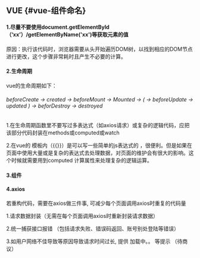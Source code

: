 ## VUE {#vue-组件命名}

#### 1.尽量不要使用document.getElementById（‘xx’）/getElementByName\('xx'\)等获取元素的值

原因：执行该代码时，浏览器需要从头开始遍历DOM树，以找到相应的DOM节点进行更改，这个步骤非常耗时且产生不必要的计算。

#### 2.生命周期

vue的生命周期如下：

###### beforeCreate -&gt; created -&gt; beforeMount -&gt; Mounted -&gt; \( -&gt; beforeUpdate -&gt; updated \) -&gt; beforDestroy -&gt; destroyed

1.在生命周期函数里不要写过多表达式（如axios请求）或复杂的逻辑代码，应把该部分代码封装在methods或computed或watch

2.在vue的 模板内（{{}}）是可以写一些简单的js表达式的 ，很便利。但是如果在页面中使用大量或是复杂的表达式去处理数据，对页面的维护会有很大的影响。这个时候就需要用到computed 计算属性来处理复杂的逻辑运算。

#### 3.组件

#### 4.axios

若重构代码，需要在axios做三件事, 可减少每个页面调用axios时重复的代码量

1.请求数据封装（无需在每个页面调用axios时重新封装请求数据）

2.统一捕获接口报错 （包括请求失败、错误码返回、账号别处登陆等错误）

3.如用户网络不佳导致等原因导致请求时间过长, 提供 加载中。。 等提示 （待商议）

